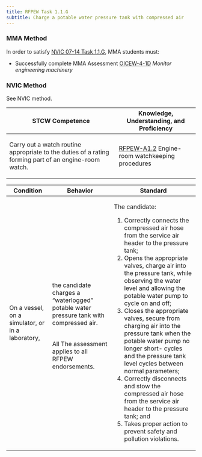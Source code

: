 ```yaml
---
title: RFPEW Task 1.1.G 
subtitle: Charge a potable water pressure tank with compressed air
---
```



### MMA Method

In order to satisfy  [NVIC 07-14  Task  1.1.G](/stcw23/assets/images/nvic-07-14.pdf), MMA students must:

* Successfully complete MMA Assessment  [OICEW-4-1D](OICEW-4-1D) *Monitor engineering machinery*


### NVIC Method

<a onclick="togglevisibility('nvic_methods')" >See NVIC method.</a>

<div id='nvic_methods' class='hide'>

<table>
<thead>
<tr>
<th class='forty'> STCW Competence </th>
<th class='sixty'> Knowledge, Understanding, and Proficiency </th>
</tr>
</thead>




<tbody>
<tr><td markdown='1'>

Carry out a watch routine appropriate to the duties of a rating forming part of an engine-room watch.

</td><td markdown='1'>

[RFPEW-A1.2](../../tables/34.html#RFPEW-A1.2) Engine-room watchkeeping procedures

</td></tr>


</tbody>
</table>


<table>
<thead>
<tr><th class='twenty'>  Condition </th><th class='twenty'> Behavior </th><th  class='sixty'>Standard </th></tr>
</thead>
<tbody >



<tr><td markdown='1'>

On a vessel, on a simulator, or in a laboratory,

</td><td markdown='1'>

the candidate charges a “waterlogged” potable water pressure tank with compressed air.

<br>

<div class="tooltip">All
<span class="tooltiptext">
The assessment applies to all RFPEW endorsements.
</span>
</div>


</td><td markdown='1'>

The candidate:

1. Correctly connects the compressed air hose from the service air header to the pressure tank;
2. Opens the appropriate valves, charge air into the pressure tank, while observing the water level and allowing the potable water pump to cycle on and off;
3. Closes the appropriate valves, secure from charging air into the pressure tank when the potable water pump no longer short- cycles and the pressure tank level cycles between normal parameters;
4. Correctly disconnects and stow the compressed air hose from the service air header to the pressure tank; and
5. Takes proper action to prevent safety and pollution violations.

</td></tr>
</tbody>
</table>
</div>
